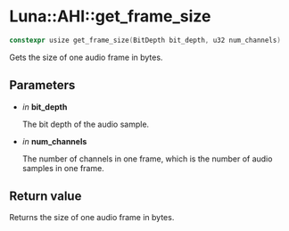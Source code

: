 # Luna::AHI::get_frame_size

```c++
constexpr usize get_frame_size(BitDepth bit_depth, u32 num_channels)
```

Gets the size of one audio frame in bytes. 



## Parameters
* *in* **bit_depth**

    The bit depth of the audio sample. 

* *in* **num_channels**

    The number of channels in one frame, which is the number of audio samples in one frame. 

## Return value
Returns the size of one audio frame in bytes. 

